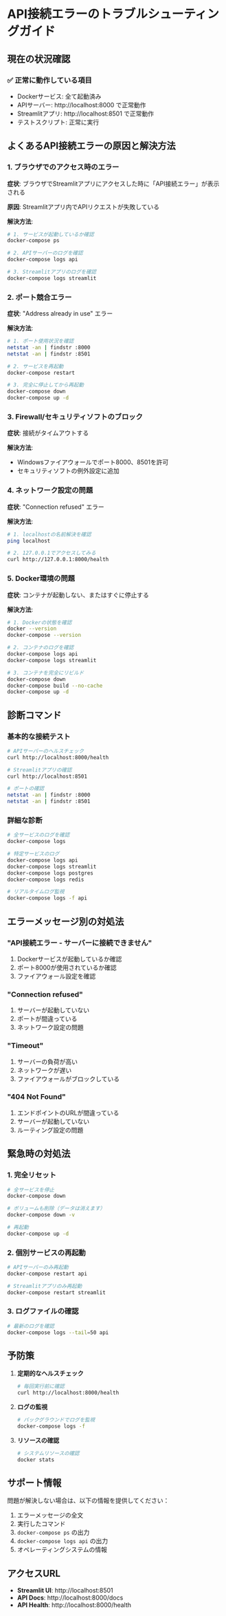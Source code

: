 # API接続エラーのトラブルシューティングガイド

## 現在の状況確認

### ✅ 正常に動作している項目
- Dockerサービス: 全て起動済み
- APIサーバー: http://localhost:8000 で正常動作
- Streamlitアプリ: http://localhost:8501 で正常動作
- テストスクリプト: 正常に実行

## よくあるAPI接続エラーの原因と解決方法

### 1. **ブラウザでのアクセス時のエラー**

**症状**: ブラウザでStreamlitアプリにアクセスした時に「API接続エラー」が表示される

**原因**: Streamlitアプリ内でAPIリクエストが失敗している

**解決方法**:
```bash
# 1. サービスが起動しているか確認
docker-compose ps

# 2. APIサーバーのログを確認
docker-compose logs api

# 3. Streamlitアプリのログを確認
docker-compose logs streamlit
```

### 2. **ポート競合エラー**

**症状**: "Address already in use" エラー

**解決方法**:
```bash
# 1. ポート使用状況を確認
netstat -an | findstr :8000
netstat -an | findstr :8501

# 2. サービスを再起動
docker-compose restart

# 3. 完全に停止してから再起動
docker-compose down
docker-compose up -d
```

### 3. **Firewall/セキュリティソフトのブロック**

**症状**: 接続がタイムアウトする

**解決方法**:
- Windowsファイアウォールでポート8000、8501を許可
- セキュリティソフトの例外設定に追加

### 4. **ネットワーク設定の問題**

**症状**: "Connection refused" エラー

**解決方法**:
```bash
# 1. localhostの名前解決を確認
ping localhost

# 2. 127.0.0.1でアクセスしてみる
curl http://127.0.0.1:8000/health
```

### 5. **Docker環境の問題**

**症状**: コンテナが起動しない、またはすぐに停止する

**解決方法**:
```bash
# 1. Dockerの状態を確認
docker --version
docker-compose --version

# 2. コンテナのログを確認
docker-compose logs api
docker-compose logs streamlit

# 3. コンテナを完全にリビルド
docker-compose down
docker-compose build --no-cache
docker-compose up -d
```

## 診断コマンド

### 基本的な接続テスト
```bash
# APIサーバーのヘルスチェック
curl http://localhost:8000/health

# Streamlitアプリの確認
curl http://localhost:8501

# ポートの確認
netstat -an | findstr :8000
netstat -an | findstr :8501
```

### 詳細な診断
```bash
# 全サービスのログを確認
docker-compose logs

# 特定サービスのログ
docker-compose logs api
docker-compose logs streamlit
docker-compose logs postgres
docker-compose logs redis

# リアルタイムログ監視
docker-compose logs -f api
```

## エラーメッセージ別の対処法

### "API接続エラー - サーバーに接続できません"
1. Dockerサービスが起動しているか確認
2. ポート8000が使用されているか確認
3. ファイアウォール設定を確認

### "Connection refused"
1. サーバーが起動していない
2. ポートが間違っている
3. ネットワーク設定の問題

### "Timeout"
1. サーバーの負荷が高い
2. ネットワークが遅い
3. ファイアウォールがブロックしている

### "404 Not Found"
1. エンドポイントのURLが間違っている
2. サーバーが起動していない
3. ルーティング設定の問題

## 緊急時の対処法

### 1. 完全リセット
```bash
# 全サービスを停止
docker-compose down

# ボリュームも削除（データは消えます）
docker-compose down -v

# 再起動
docker-compose up -d
```

### 2. 個別サービスの再起動
```bash
# APIサーバーのみ再起動
docker-compose restart api

# Streamlitアプリのみ再起動
docker-compose restart streamlit
```

### 3. ログファイルの確認
```bash
# 最新のログを確認
docker-compose logs --tail=50 api
```

## 予防策

1. **定期的なヘルスチェック**
   ```bash
   # 毎回実行前に確認
   curl http://localhost:8000/health
   ```

2. **ログの監視**
   ```bash
   # バックグラウンドでログを監視
   docker-compose logs -f
   ```

3. **リソースの確認**
   ```bash
   # システムリソースの確認
   docker stats
   ```

## サポート情報

問題が解決しない場合は、以下の情報を提供してください：

1. エラーメッセージの全文
2. 実行したコマンド
3. `docker-compose ps` の出力
4. `docker-compose logs api` の出力
5. オペレーティングシステムの情報

## アクセスURL

- **Streamlit UI**: http://localhost:8501
- **API Docs**: http://localhost:8000/docs
- **API Health**: http://localhost:8000/health


